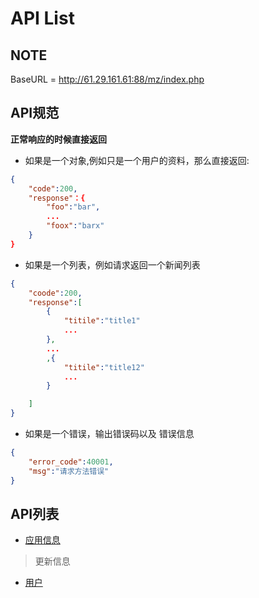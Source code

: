 API List
===
## NOTE

BaseURL = http://61.29.161.61:88/mz/index.php

## API规范

**正常响应的时候直接返回**

* 如果是一个对象,例如只是一个用户的资料，那么直接返回:

```json
{
	"code":200,
	"response"：{
		"foo":"bar",
		...
		"foox":"barx"
	}
}
```

* 如果是一个列表，例如请求返回一个新闻列表

```json 
{
	"coode":200,
	"response":[
		{
			"titile":"title1"
			...
		},
		...
		,{
			"titile":"title12"
			...
		}

	]
}

```

* 如果是一个错误，输出错误码以及 错误信息
```json
{
	"error_code":40001,
	"msg":"请求方法错误"
}
```


## API列表

* [应用信息](api_AppInfo.md)
>更新信息

* [用户](api_User.md)